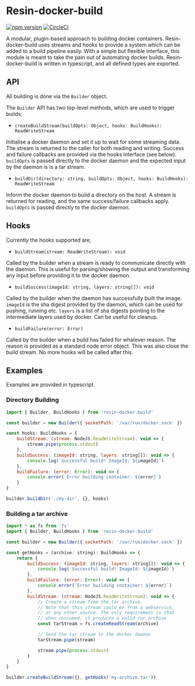 # Resin-docker-build

[![npm version](https://badge.fury.io/js/resin-docker-build.svg)](https://badge.fury.io/js/resin-docker-build)
[![CircleCI](https://circleci.com/gh/resin-io/resin-docker-build.svg?style=svg)](https://circleci.com/gh/resin-io/resin-docker-build)

A modular, plugin-based approach to building docker containers. Resin-docker-build uses streams and
hooks to provide a system which can be added to a build pipeline easily. With a simple but flexible
interface, this module is meant to take the pain out of automating docker builds. Resin-docker-build is
written in typescript, and all defined types are exported.

## API

All building is done via the `Builder` object.

The `Builder` API has two top-level methods, which are used to trigger builds;

* `createBuildStream(buildOpts: Object, hooks: BuildHooks): ReadWriteStream`

Initialise a docker daemon and set it up to wait for some streaming data. The stream is returned to the
caller for both reading and writing. Success and failure callbacks are provided via the hooks interface
(see below). `buildOpts` is passed directly to the docker daemon and the expected input by the daemon is
is a tar stream.

* `buildDir(directory: string, buildOpts: Object, hooks: BuildHooks): ReadWriteStream`

Inform the docker daemon to build a directory on the host. A stream is returned for reading, and
the same success/failure callbacks apply. `buildOpts` is passed directly to the docker daemon.

## Hooks

Currently the hooks supported are;

* `buildStream(stream: ReadWriteStream): void`

Called by the builder when a stream is ready to communicate directly with the daemon. This is useful
for parsing/showing the output and transforming any input before providing it to the docker daemon.

* `buildSuccess(imageId: string, layers: string[]): void`

Called by the builder when the daemon has successfully built the image. `imageId` is the sha digest provided
by the daemon, which can be used for pushing, running etc. `layers` is a list of sha digests pointing to
the intermediate layers used by docker. Can be useful for cleanup.

* `buildFailure(error: Error)`

Called by the builder when a build has failed for whatever reason. The reason is provided as a standard
node error object. This was also close the build stream. No more hooks will be called after this.

## Examples

Examples are provided in typescript.

### Directory Building

```javascript
import { Builder, BuildHooks } from 'resin-docker-build'

const builder = new Builder({ socketPath: '/var/run/docker.sock' })

const hooks: BuildHooks = {
	buildStream: (stream: NodeJS.ReadWriteStream): void => {
		stream.pipe(process.stdout)
	},
	buildSuccess: (imageId: string, layers: string[]): void => {
		console.log(`Successful build! ImageId: ${imageId}`)
	},
	buildFailure: (error: Error): void => {
		console.error(`Error building container: ${error}`)
	}
}

builder.buildDir('./my-dir', {}, hooks)
```

### Building a tar archive
```javascript
import * as fs from 'fs'
import { Builder, BuildHooks } from 'resin-docker-build'

const builder = new Builder({ socketPath: '/var/run/docker.sock' })

const getHooks = (archive: string): BuildHooks => {
	return {
		buildSuccess: (imageId: string, layers: string[]): void => {
			console.log(`Successful build! ImageId: ${imageId}`)
		},
		buildFailure: (error: Error): void => {
			console.error(`Error building container: ${error}`)
		},
		buildStream: (stream: NodeJS.ReadWriteStream): void => {
			// Create a stream from the tar archive.
			// Note that this stream could be from a webservice,
			// or any other source. The only requirement is that
			// when consumed, it produces a valid tar archive
			const tarStream = fs.createReadStream(archive)

			// Send the tar stream to the docker daemon
			tarStream.pipe(stream)

			stream.pipe(process.stdout)
		}
	}
}

builder.createBuildStream({}, getHooks('my-archive.tar'))
```
